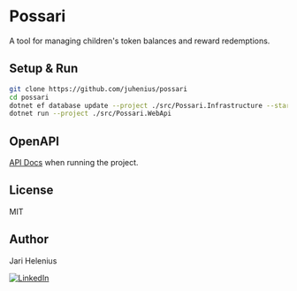 # Possari

A tool for managing children's token balances and reward redemptions.

## Setup & Run

```sh
git clone https://github.com/juhenius/possari
cd possari
dotnet ef database update --project ./src/Possari.Infrastructure --startup-project ./src/Possari.WebApi
dotnet run --project ./src/Possari.WebApi
```

## OpenAPI

[API Docs](http://localhost:5043/scalar/v1) when running the project.

## License

MIT

## Author

Jari Helenius

[![LinkedIn][linkedin-shield]][linkedin-url]

<!-- MARKDOWN LINKS & IMAGES -->

[linkedin-shield]: https://img.shields.io/badge/-LinkedIn-black.svg?style=for-the-badge&logo=linkedin&colorB=555
[linkedin-url]: https://linkedin.com/in/jari-helenius-a445478a
